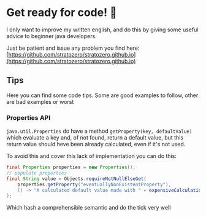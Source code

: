 # Get ready for code! :monocle_face: 

I only want to improve my written english, and do this by giving some useful advice to beginner java developers.

Just be patient and issue any problem you find here: [https://github.com/stratozero/stratozero.github.io](https://github.com/stratozero/stratozero.github.io)

## Tips

Here you can find some code tips. Some are good examples to follow,
other are bad examples or worst

### Properties API

`java.util.Properties` do have a method `getProperty(key, defaultValue)` which evaluate a key and, of not found, return a default value, but this return value should heve been already calculated, even if it's not used.

To avoid this and cover this lack of implementation you can do this:

```java
final Properties properties = new Properties();
// populate properties
final String value = Objects.requireNotNullElseGet(
    properties.getProperty("eventuallyNonExistentProperty"),
    () -> "A calculated default value made with " + expensiveCalculation()
);
```

Which hash a comprehensible semantic and do the tick very well
